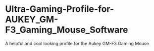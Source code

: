 # Ultra-Gaming-Profile-for-AUKEY_GM-F3_Gaming_Mouse_Software
A helpful and cool looking profile for the Aukey GM-F3 Gaming Mouse
